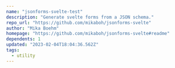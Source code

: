 ```yaml
---
name: "jsonforms-svelte-test"
description: "Generate svelte forms from a JSON schema."
repo_url: "https://github.com/mikaboh/jsonforms-svelte"
author: "Mika Boehm"
homepage: "https://github.com/mikaboh/jsonforms-svelte#readme"
dependents: 1
updated: "2023-02-04T18:04:36.562Z"
tags: 
  - utility
---
```

